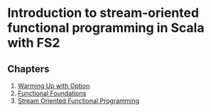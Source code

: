 # Introduction to stream-oriented functional programming in Scala with FS2

## Chapters

1. [Warming Up with Option](./docs/Chapter1_WarmUpWithOption.md)
2. [Functional Foundations](./docs/Chapter2_FunctionalFoundations.md)
2. [Stream Oriented Functional Programming](./docs/Chapter3_StreamOrientedFP.md)
